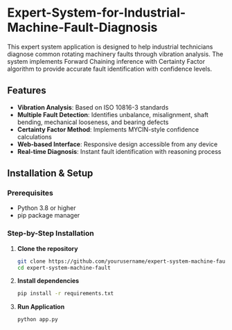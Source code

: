 # Expert-System-for-Industrial-Machine-Fault-Diagnosis
This expert system application is designed to help industrial technicians diagnose common rotating machinery faults through vibration analysis. The system implements Forward Chaining inference with Certainty Factor algorithm to provide accurate fault identification with confidence levels.

## Features

- **Vibration Analysis**: Based on ISO 10816-3 standards
- **Multiple Fault Detection**: Identifies unbalance, misalignment, shaft bending, mechanical looseness, and bearing defects
- **Certainty Factor Method**: Implements MYCIN-style confidence calculations
- **Web-based Interface**: Responsive design accessible from any device
- **Real-time Diagnosis**: Instant fault identification with reasoning process

## Installation & Setup

### Prerequisites
- Python 3.8 or higher
- pip package manager

### Step-by-Step Installation

1. **Clone the repository**
   ```bash
   git clone https://github.com/yourusername/expert-system-machine-fault.git
   cd expert-system-machine-fault

2. **Install dependencies**
   ```bash
   pip install -r requirements.txt

2. **Run Application**
   ```bash
   python app.py
